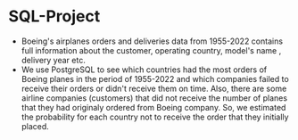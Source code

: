 # SQL-Project
* Boeing's airplanes orders and deliveries data from 1955-2022
contains full information about the customer, operating country, model's name , delivery year etc.
* We use PostgreSQL to see which countries had the most orders of Boeing planes in the period of 1955-2022 and which companies failed to receive their orders or didn't receive them on time. Also, there are some airline companies (customers) that did not receive the number of planes that they had originaly ordered from Boeing company. So, we estimated the probability for each country not to receive the order that they initially placed.


